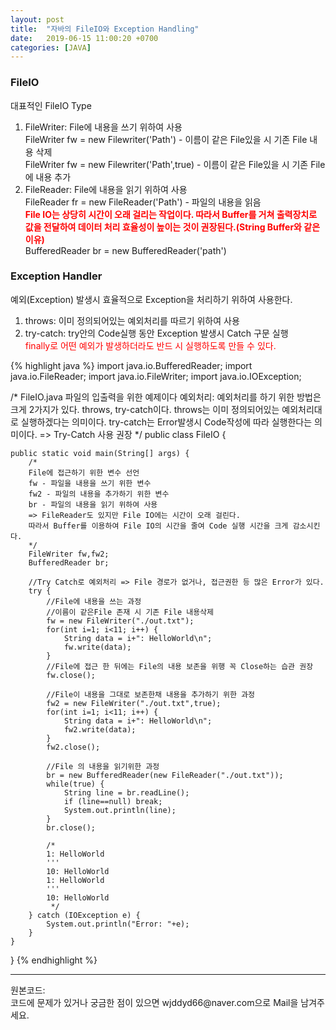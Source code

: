 ```yaml
---
layout: post
title:  "자바의 FileIO와 Exception Handling"
date:   2019-06-15 11:00:20 +0700
categories: [JAVA]
---
```


###  FileIO
대표적인 FileIO Type  
1. FileWriter:  File에 내용을 쓰기 위하여 사용  
FileWriter fw = new Filewriter('Path') - 이름이 같은 File있을 시 기존 File 내용 삭제  
FileWriter fw = new Filewriter('Path',true) - 이름이 같은 File있을 시 기존 File 에 내용 추가 
2. FileReader: File에 내용을 읽기 위하여 사용  
FileReader fr = new FileReader('Path') - 파일의 내용을 읽음  
<span style ="color: red">**File IO는 상당히 시간이 오래 걸리는 작업이다. 따라서 Buffer를 거쳐 출력장치로 값을 전달하여 데이터 처리 효율성이 높이는 것이 권장된다.(String Buffer와 같은 이유)**</span>  
BufferedReader br = new BufferedReader('path') 

###  Exception Handler
예외(Exception) 발생시 효율적으로 Exception을 처리하기 위하여 사용한다.  
1. throws: 이미 정의되어있는 예외처리를 따르기 위하여 사용
2. try-catch: try안의 Code실행 동안 Exception 발생시 Catch 구문 실행  
<span style ="color: red">finally로 어떤 예외가 발생하더라도 반드 시 실행하도록 만들 수 있다.</span>

{% highlight java %}
import java.io.BufferedReader;
import java.io.FileReader;
import java.io.FileWriter;
import java.io.IOException;

/*
FileIO.java
파일의 입출력을 위한 예제이다
예외처리: 예외처리를 하기 위한 방법은 크게 2가지가 있다.
throws, try-catch이다.
throws는 이미 정의되어있는 예외처리대로 실행하겠다는 의미이다.
try-catch는 Error발생시 Code작성에 따라 실행한다는 의미이다.
=> Try-Catch 사용 권장
*/
public class FileIO {

	public static void main(String[] args) {
		/*
		File에 접근하기 위한 변수 선언
		fw - 파일을 내용을 쓰기 위한 변수
		fw2 - 파일의 내용을 추가하기 위한 변수
		br - 파일의 내용을 읽기 위하여 사용
		=> FileReader도 있지만 File IO에는 시간이 오래 걸린다.
		따라서 Buffer를 이용하여 File IO의 시간을 줄여 Code 실행 시간을 크게 감소시킨다.
		*/
		FileWriter fw,fw2;
		BufferedReader br;
		
		//Try Catch로 예외처리 => File 경로가 없거나, 접근권한 등 많은 Error가 있다.
		try {
			//File에 내용을 쓰는 과정
			//이름이 같은File 존재 시 기존 File 내용삭제
			fw = new FileWriter("./out.txt");
			for(int i=1; i<11; i++) {
	            String data = i+": HelloWorld\n";
	            fw.write(data);
	        }
			//File에 접근 한 뒤에는 File의 내용 보존을 위행 꼭 Close하는 습관 권장
			fw.close();
			
			//File이 내용을 그대로 보존한채 내용을 추가하기 위한 과정
			fw2 = new FileWriter("./out.txt",true);
			for(int i=1; i<11; i++) {
	            String data = i+": HelloWorld\n";
	            fw2.write(data);
	        }
			fw2.close();
			
			//File 의 내용을 읽기위한 과정
			br = new BufferedReader(new FileReader("./out.txt"));
	        while(true) {
	            String line = br.readLine();
	            if (line==null) break;
	            System.out.println(line);
	        }
	        br.close();
	    
	        /*
	        1: HelloWorld
	        '''
	        10: HelloWorld
	        1: HelloWorld
	        '''
	        10: HelloWorld
	         */
		} catch (IOException e) {
			System.out.println("Error: "+e);
		}	
	}
}
{% endhighlight %}  

<hr>
원본코드: <https://github.com/wjddyd66/JAVA/tree/master/FileIo><br>
코드에 문제가 있거나 궁금한 점이 있으면 wjddyd66@naver.com으로  Mail을 남겨주세요.